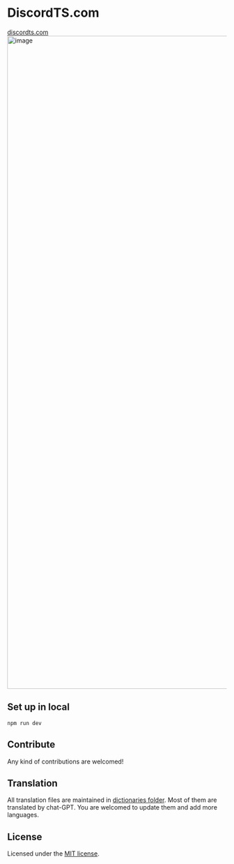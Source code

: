 # DiscordTS.com
[discordts.com](https://discordts.com)
<img width="1497" alt="image" src="https://github.com/user-attachments/assets/caf3f10b-6e4f-4ab7-b9db-981928e1f9be">

## Set up in local
```
npm run dev
```

## Contribute
Any kind of contributions are welcomed!

## Translation

All translation files are maintained in [dictionaries folder](/dictionaries/). Most of them are translated by chat-GPT. You are welcomed to update them and add more languages.

## License

Licensed under the [MIT license](https://github.com/nextui-org/next-app-template/blob/main/LICENSE).
